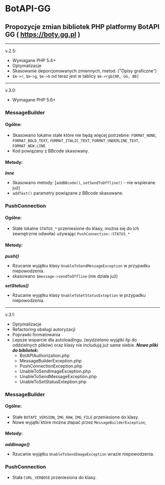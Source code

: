 # BotAPI-GG
## Propozycje zmian bibliotek PHP platformy BotAPI GG ( https://boty.gg.pl )

---

v.2.5:

* Wymagane PHP 5.4+
* Optymalizacje
* Skasowanie deporcjonowanych zmiennych, metod. ("Opisy graficzne")
* `$m->r`, `$m->g`, `$m->b` od teraz jest w tablicy `$m->rgb[RR, GG, BB]`

----

v.3.0:

* Wymagane PHP 5.6+

### MessageBuilder
#### Ogólne:
 * Skasowano lokalne stałe które nie będą więcej potrzebne: `FORMAT_NONE`, `FORMAT_BOLD_TEXT`, `FORMAT_ITALIC_TEXT`, `FORMAT_UNDERLINE_TEXT`, `FORMAT_NEW_LINE`
 * Kod powiązany z BBcode skasowany.
#### Metody:
 ***Inne***
 * Skasowano metody: [`addBBcode()`, `setSendToOffline()` - nie wspierane już]
 * `addText()` parametry powiązane z BBcode skasowane.

### PushConnection
#### Ogólne:
 * Stałe lokalne `STATUS_*` przeniesione do klasy, można się do ich zewnętrznie odwołać używając `PushConnection::STATUS_*`
#### Metody:
 ***push()***
  * Rzucanie wyjątku klasy `UnableToSendMessageException` w przypadku niepowodzenia.
  * skasowano `$message->sendToOffline` (nie działa już)

 ***setStatus()***
 * Rzucanie wyjątku klasy `UnableToSetStatusExteption` w przypadku niepowodzenia.

----

v.3.1:

* Optymalizacje
* Refactoring obsługi autoryzacji
* Poprawki formatowania
* Lepsze wsparcie dla autoloadingu. (wydzielono wyjątki itp do oddzielnych plików) oraz klasy nie includują już same siebie.
 ***Nowe pliki do bibliotek:***
  * BotAPIAuthorization.php
  * MessageBuilderException.php
  * PushConnectionException.php
  * UnableToSendImageException.php
  * UnableToSendMessageException.php
  * UnableToSetStatusExteption.php

### MessageBuilder
#### Ogólne:
* Stałe `BOTAPI_VERSION`, `IMG_RAW`, `IMG_FILE` przeniesione do klasy.
* Nowe wyjątki które można złapać przez `MessageBuilderException`;
#### Metody:
 ***addImage()***
  * Rzucanie wyjątku `UnableToSendImageException` wrazie niepowodzenia.

### PushConnection
* Stała `CURL_VERBOSE` przeniesiona do klasy.
